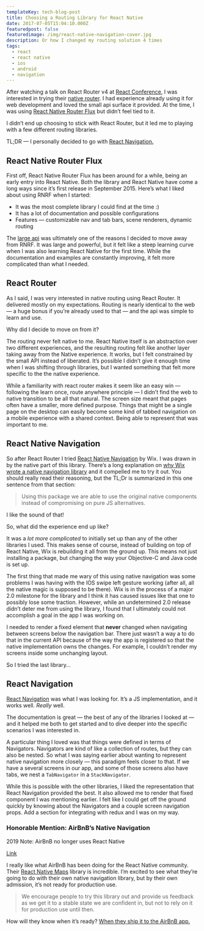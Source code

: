 ```yaml
---
templateKey: tech-blog-post
title: Choosing a Routing Library for React Native
date: 2017-07-05T15:04:10.000Z
featuredpost: false
featuredimage: /img/react-native-navigation-cover.jpg
description: Or how I changed my routing solution 4 times
tags:
  - react
  - react native
  - ios
  - android
  - navigation
---
```


After watching a talk on React Router v4 at [React Conference](http://conf.reactjs.org/), I was interested in trying their [native router](https://reacttraining.com/react-router/native/guides/quick-start). I had experience already using it for web development and loved the small api surface it provided. At the time, I was using [React Native Router Flux](https://github.com/aksonov/react-native-router-flux) but didn’t feel tied to it.

I didn’t end up choosing to stick with React Router, but it led me to playing with a few different routing libraries.

TL;DR — I personally decided to go with [React Navigation.](https://github.com/react-community/react-navigation)

## React Native Router Flux

First off, React Native Router Flux has been around for a while, being an early entry into React Native. Both the library and React Native have come a long ways since it’s first release in September 2015. Here’s what I liked about using RNRF when I started:

- It was the most complete library I could find at the time :)
- It has a lot of documentation and possible configurations
- Features — customizable nav and tab bars, scene renderers, dynamic routing

The [large api](https://github.com/aksonov/react-native-router-flux/blob/master/docs/API_CONFIGURATION.md) was ultimately one of the reasons I decided to move away from RNRF. It was large and powerful, but it felt like a steep learning curve when I was also learning React Native for the first time. While the documentation and examples are constantly improving, it felt more complicated than what I needed.

## React Router

As I said, I was very interested in native routing using React Router. It delivered mostly on my expectations. Routing is nearly identical to the web — a huge bonus if you’re already used to that — and the api was simple to learn and use.

Why did I decide to move on from it?

The routing never felt native to me. React Native itself is an abstraction over two different experiences, and the resulting routing felt like another layer taking away from the Native experience. It works, but I felt constrained by the small API instead of liberated. It’s possible I didn’t give it enough time when I was shifting through libraries, but I wanted something that felt more specific to the the native experience.

While a familiarity with react router makes it seem like an easy win — following the learn once, route anywhere principle — I didn’t find the web to native transition to be all that natural. The screen size meant that pages often have a smaller, more defined purpose. Things that might be a single page on the desktop can easily become some kind of tabbed navigation on a mobile experience with a shared context. Being able to represent that was important to me.

## React Native Navigation

So after React Router I tried [React Native Navigation](https://github.com/wix/react-native-navigation) by Wix. I was drawn in by the native part of this library. There’s a long explanation on [why Wix wrote a native navigation library](https://github.com/wix/react-native-controllers#why-do-we-need-this-package) and it compelled me to try it out. You should really read their reasoning, but the TL;Dr is summarized in this one sentence from that section:

> Using this package we are able to use the original native components instead of compromising on pure JS alternatives.

I like the sound of that!

So, what did the experience end up like?

It was a _lot more complicated_ to initially set up than any of the other libraries I used. This makes sense of course, instead of building on top of React Native, Wix is rebuilding it all from the ground up. This means not just installing a package, but changing the way your Objective-C and Java code is set up.

The first thing that made me wary of this using native navigation was some problems I was having with the IOS swipe left gesture working (after all, all the native magic is supposed to be there). Wix is in the process of a major 2.0 milestone for the library and I think it has caused issues like that one to possibly lose some traction. However, while an undetermined 2.0 release didn’t deter me from using the library, I found that I ultimately could not accomplish a goal in the app I was working on.

I needed to render a fixed element that **never** changed when navigating between screens below the navigation bar. There just wasn’t a way a to do that in the current API because of the way the app is registered so that the native implementation owns the changes. For example, I couldn’t render my screens inside some unchanging layout.

So I tried the last library…

## React Navigation

[React Navigation](https://reactnavigation.org/docs/intro/) was what I was looking for. It’s a JS implementation, and it works well. _Really_ well.

The documentation is great — the best of any of the libraries I looked at — and it helped me both to get started and to dive deeper into the specific scenarios I was interested in.

A particular thing I loved was that things were defined in terms of Navigators. Navigators are kind of like a collection of routes, but they can also be nested. So what I was saying earlier about wanting to represent native navigation more closely — this paradigm feels closer to that. If we have a several screens in our app, and some of those screens also have tabs, we nest a `TabNavigator` in a `StackNavigator`.

While this is possible with the other libraries, I liked the representation that React Navigation provided the best. It also allowed me to render that fixed component I was mentioning earlier. I felt like I could get off the ground quickly by knowing about the Navigators and a couple screen navigation props. Add a section for integrating with redux and I was on my way.

### Honorable Mention: AirBnB’s Native Navigation

2019 Note: AirBnB no longer uses React Native

[Link](http://airbnb.io/native-navigation/?source=post_page-----604f97e58729----------------------)

I really like what AirBnB has been doing for the React Native community. Their [React Native Maps](https://github.com/airbnb/react-native-maps) library is incredible. I’m excited to see what they’re going to do with their own native navigation library, but by their own admission, it’s not ready for production use.

> We encourage people to try this library out and provide us feedback as we get it to a stable state we are confident in, but not to rely on it for production use until then.

How will they know when it’s ready? [When they ship it to the AirBnB app.](http://airbnb.io/native-navigation/docs/roadmap.html)
